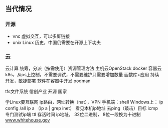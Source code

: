 ## 当代情况

### 开源

- vnc      虚拟交互，可以多屏链接
- unix Linux 历史，中国仍需要在开源上下功夫

### 云

云计算    统筹，分派（按需使用）资源管理方法  主机云OpenStack
docker    容器云k8s，从os上控制，不需要调试，不需要维护只需要增加数量                函数库+应用     持续开发，敏捷部署          软件在容器中开发
podman



tfs文件系统
信创产业  开源 国家



学Linux要互联网    ip路由，网址转换（nat），VPN
手机端：shell
Windows上：   ip config /all
ip a （ip a | grep inet） 看见本机ip地址    去ping（敲击）目标
icmp     专门测试ip端
ttl          存活时间
ip地址，  32位二进制， 8位一段换为十进制      www.whitehouse.gov